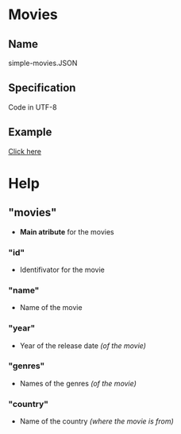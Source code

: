 # Movies

## Name

simple-movies.JSON

## Specification

Code in UTF-8

## Example

[Click here](simple-movies.JSON)

# Help

## "movies"
- **Main atribute** for the movies

### "id"
- Identifivator for the movie

### "name"
- Name of the movie

### "year"
- Year of the release date *(of the movie)*

### "genres"
- Names of the genres *(of the movie)*

### "country"
- Name of the country *(where the movie is from)*
